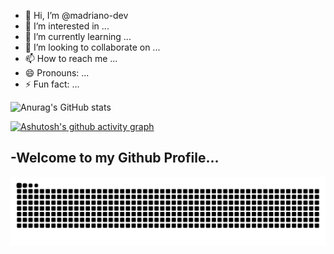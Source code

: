 - 👋 Hi, I’m @madriano-dev
- 👀 I’m interested in ...
- 🌱 I’m currently learning ...
- 💞️ I’m looking to collaborate on ...
- 📫 How to reach me ...
- 😄 Pronouns: ...
- ⚡ Fun fact: ...

<!---
madriano-dev/madriano-dev is a ✨ special ✨ repository because its `README.md` (this file) appears on your GitHub profile.
You can click the Preview link to take a look at your changes.
--->

![Anurag's GitHub stats](https://github-readme-stats.vercel.app/api?username=madriano-dev&hide_border=true&show_icons=true&theme=dracula)

[![Ashutosh's github activity graph](https://github-readme-activity-graph.vercel.app/graph?username=madriano-dev&theme=react-dark)](https://github.com/ashutosh00710/github-readme-activity-graph)

## -Welcome to my Github Profile...

![snake gif](https://github.com/madriano-dev/madriano-dev/blob/output/github-contribution-grid-snake-dark.svg)
